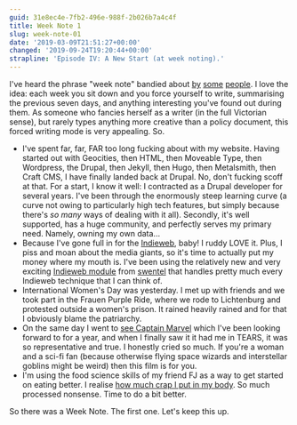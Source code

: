 ```yaml
---
guid: 31e8ec4e-7fb2-496e-988f-2b026b7a4c4f
title: Week Note 1
slug: week-note-01
date: '2019-03-09T21:51:27+00:00'
changed: '2019-09-24T19:20:44+00:00'
strapline: 'Episode IV: A New Start (at week noting).'
---
```


I've heard the phrase "week note" bandied about [by](http://alicebartlett.co.uk/blog/weaknotes-26) [some](https://natbuckley.co.uk/2019/03/09/weeknotes-8-not-all-of-these-have-to-be-good/) [people](https://andy-bell.design/wrote/week-notes-7/). I love the idea: each week you sit down and you force yourself to write, summarising the previous seven days, and anything interesting you've found out during them. As someone who fancies herself as a writer (in the full Victorian sense), but rarely types anything more creative than a policy document, this forced writing mode is very appealing. So.

- I've spent far, far, FAR too long fucking about with my website. Having started out with Geocities, then HTML, then Moveable Type, then Wordpress, the Drupal, then Jekyll, then Hugo, then Metalsmith, then Craft CMS, I have finally landed back at Drupal. No, don't fucking scoff at that. For a start, I know it well: I contracted as a Drupal developer for several years. I've been through the enormously steep learning curve (a curve not owing to particularly high tech features, but simply because there's _so many_ ways of dealing with it all). Secondly, it's well supported, has a huge community, and perfectly serves my primary need. Namely, owning my own data...
- Because I've gone full in for the [Indieweb](http://indieweb.org), baby! I ruddy LOVE it. Plus, I piss and moan about the media giants, so it's time to actually put my money where my mouth is. I've been using the relatively new and very exciting [Indieweb module](https://github.com/swentel/indieweb) from [swentel](https://realize.be) that handles pretty much every Indieweb technique that I can think of.
- International Women's Day was yesterday. I met up with friends and we took part in the Frauen Purple Ride, where we rode to Lichtenburg and protested outside a women's prison. It rained heavily rained and for that I obviously blame the patriarchy. 
- On the same day I went to [see Captain Marvel](/notes/2154) which I've been looking forward to for a year, and when I finally saw it it had me in TEARS, it was so representative and true. I honestly cried so much. If you're a woman and a sci-fi fan (because otherwise flying space wizards and interstellar goblins might be weird) then this film is for you. 
- I'm using the food science skills of my friend FJ as a way to get started on eating better. I realise [how much crap I put in my body](https://www.sciencealert.com/here-s-what-happens-to-your-brain-when-you-give-up-sugar?fbclid=IwAR2ROS-ZVHwb2N46yDNrmnfpHEbh6PPU-b1FEu9qjJJZhFSpV_UkLF2CJEY). So much processed nonsense. Time to do a bit better. 

So there was a Week Note. The first one. Let's keep this up. 
